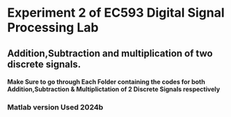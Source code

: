 # Experiment 2 of EC593 Digital Signal Processing Lab

## Addition,Subtraction and multiplication of two discrete signals.


####  Make  Sure to go through Each Folder containing the codes for both Addition,Subtraction & Multiplictation   of 2 Discrete Signals  respectively



### Matlab version Used 2024b

